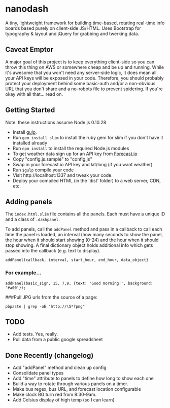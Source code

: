 # nanodash

A tiny, lightweight framework for building time-based, rotating real-time info boards based purely on client-side JS/HTML. Uses Bootstrap for typography & layout and jQuery for grabbing and twerking data.

## Caveat Emptor

A major goal of this project is to keep everything client-side so you can throw this thing on AWS or somewhere cheap and be up and running. While it's awesome that you won't need any server-side logic, it does mean all your API keys will be exposed in your code. Therefore, you should probably protect your deployment behind some basic-auth and/or a non-obvious URL that you don't share and a no-robots file to prevent spidering. If you're okay with all that... read on.

## Getting Started

Note: these instructions assume Node.js 0.10.28
  - Install [gulp](https://github.com/gulpjs/gulp/blob/master/docs/getting-started.md).
  - Run `gem install slim` to install the ruby gem for slim if you don't have it installed already
  - Run `npm install` to install the required Node.js modules
  - To get weather data sign up for an API key from [Forecast.io](https://developer.forecast.io/)
  - Copy "config.js.sample" to "config.js"
  - Swap in your forecast.io API key and lat/long (if you want weather)
  - Run `$gulp` compile your code
  - Visit http://localhost:1337 and tweak your code.
  - Deploy your compiled HTML (in the 'dist' folder) to a web server, CDN, etc.

## Adding panels
The `index.html.slim` file contains all the panels. Each must have a unique ID and a class of `.dashpanel`.

To add panels, call the `addPanel` method and pass in a callback to call each time the panel is loaded, an interval (how many seconds to show the panel, the hour when it should start showing (0-24) and the hour when it should stop showing. A final dictionary object holds additional info which gets passed into the callback (e.g. text to display).

```
addPanel(callback, interval, start_hour, end_hour, data_object}
```

### For example...
```
addPanel(basic_sign, 15, 7,9, {text: 'Good morning!', background: '#a00'});
```

###Pull JPG urls from the source of a page:
```
pbpaste | grep -oE "http://\S*?png"
```

## TODO

- Add tests. Yes, really.
- Pull data from a public google spreadsheet

## Done Recently (changelog)
- Add "addPanel" method and clean up config
- Consolidate panel types
- Add "time" attribute to panels to define how long to show each one
- Build a way to rotate through various panels on a timer.
- Make bus regex, bus URL, and forecast location configurable
- Make clock BG turn red from 8:30-9am.
- Add Celsius display of high temp (so I can learn)
